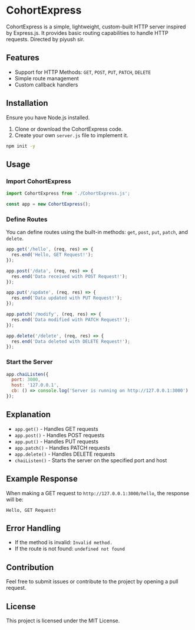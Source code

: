# CohortExpress

CohortExpress is a simple, lightweight, custom-built HTTP server inspired by Express.js. It provides basic routing capabilities to handle HTTP requests. Directed by piyush sir.

## Features
- Support for HTTP Methods: `GET`, `POST`, `PUT`, `PATCH`, `DELETE`
- Simple route management
- Custom callback handlers

## Installation
Ensure you have Node.js installed.

1. Clone or download the CohortExpress code.
2. Create your own `server.js` file to implement it.

```bash
npm init -y
```

## Usage

### Import CohortExpress
```javascript
import CohortExpress from './CohortExpress.js';

const app = new CohortExpress();
```

### Define Routes
You can define routes using the built-in methods: `get`, `post`, `put`, `patch`, and `delete`.

```javascript
app.get('/hello', (req, res) => {
  res.end('Hello, GET Request!');
});

app.post('/data', (req, res) => {
  res.end('Data received with POST Request!');
});

app.put('/update', (req, res) => {
  res.end('Data updated with PUT Request!');
});

app.patch('/modify', (req, res) => {
  res.end('Data modified with PATCH Request!');
});

app.delete('/delete', (req, res) => {
  res.end('Data deleted with DELETE Request!');
});
```

### Start the Server
```javascript
app.chaiListen({
  port: 3000,
  host: '127.0.0.1',
  cb: () => console.log('Server is running on http://127.0.0.1:3000')
});
```

## Explanation
- `app.get()` - Handles GET requests
- `app.post()` - Handles POST requests
- `app.put()` - Handles PUT requests
- `app.patch()` - Handles PATCH requests
- `app.delete()` - Handles DELETE requests
- `chaiListen()` - Starts the server on the specified port and host

## Example Response
When making a GET request to `http://127.0.0.1:3000/hello`, the response will be:
```
Hello, GET Request!
```

## Error Handling
- If the method is invalid: `Invalid method.`
- If the route is not found: `undefined not found`

## Contribution
Feel free to submit issues or contribute to the project by opening a pull request.

## License
This project is licensed under the MIT License.

